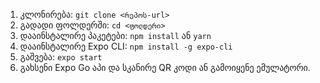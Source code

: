 1. კლონირება: `git clone <რეპოს-url>`  
2. გადადი ფოლდერში: `cd <ფოლდერი>`  
3. დააინსტალირე პაკეტები: `npm install` ან `yarn`  
4. დააინსტალირე Expo CLI: `npm install -g expo-cli`  
5. გაშვება: `expo start`  
6. გახსენი Expo Go აპი და სკანირე QR კოდი ან გამოიყენე ემულატორი.  
